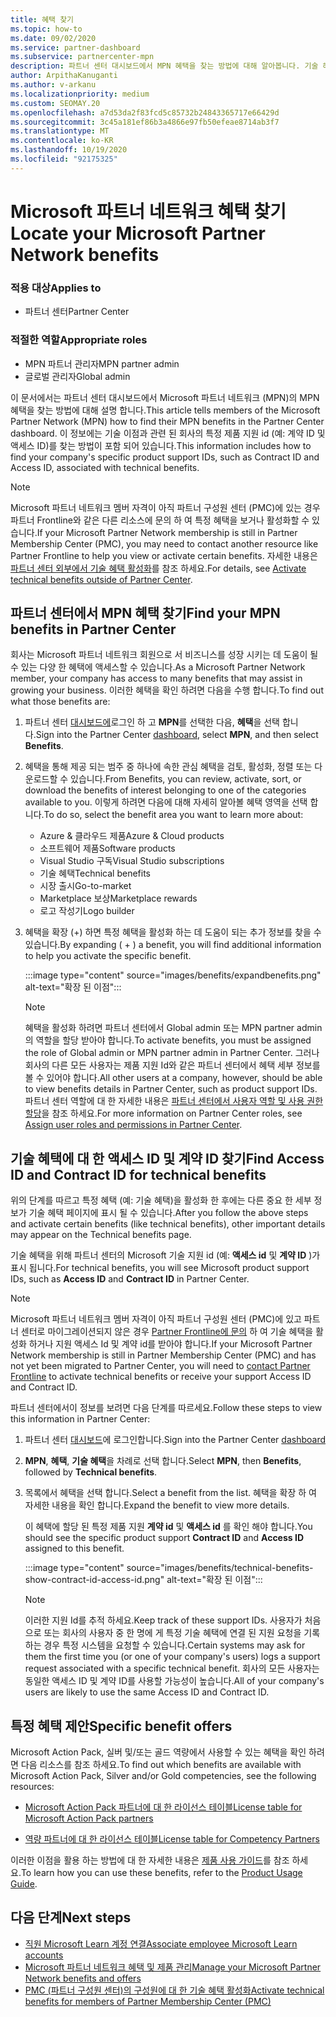 ```yaml
---
title: 혜택 찾기
ms.topic: how-to
ms.date: 09/02/2020
ms.service: partner-dashboard
ms.subservice: partnercenter-mpn
description: 파트너 센터 대시보드에서 MPN 혜택을 찾는 방법에 대해 알아봅니다. 기술 혜택에 대 한 액세스 ID 및 계약 ID를 찾는 방법에 대 한 정보가 포함 되어 있습니다.
author: ArpithaKanuganti
ms.author: v-arkanu
ms.localizationpriority: medium
ms.custom: SEOMAY.20
ms.openlocfilehash: a7d53da2f83fcd5c85732b24843365717e66429d
ms.sourcegitcommit: 3c45a181ef86b3a4866e97fb50efeae8714ab3f7
ms.translationtype: MT
ms.contentlocale: ko-KR
ms.lasthandoff: 10/19/2020
ms.locfileid: "92175325"
---
```

# <a name="locate-your-microsoft-partner-network-benefits"></a><span data-ttu-id="ce1dc-104">Microsoft 파트너 네트워크 혜택 찾기</span><span class="sxs-lookup"><span data-stu-id="ce1dc-104">Locate your Microsoft Partner Network benefits</span></span> 

### <a name="applies-to"></a><span data-ttu-id="ce1dc-105">적용 대상</span><span class="sxs-lookup"><span data-stu-id="ce1dc-105">Applies to</span></span>

- <span data-ttu-id="ce1dc-106">파트너 센터</span><span class="sxs-lookup"><span data-stu-id="ce1dc-106">Partner Center</span></span>

### <a name="appropriate-roles"></a><span data-ttu-id="ce1dc-107">적절한 역할</span><span class="sxs-lookup"><span data-stu-id="ce1dc-107">Appropriate roles</span></span>

- <span data-ttu-id="ce1dc-108">MPN 파트너 관리자</span><span class="sxs-lookup"><span data-stu-id="ce1dc-108">MPN partner admin</span></span>
- <span data-ttu-id="ce1dc-109">글로벌 관리자</span><span class="sxs-lookup"><span data-stu-id="ce1dc-109">Global admin</span></span>

<span data-ttu-id="ce1dc-110">이 문서에서는 파트너 센터 대시보드에서 Microsoft 파트너 네트워크 (MPN)의 MPN 혜택을 찾는 방법에 대해 설명 합니다.</span><span class="sxs-lookup"><span data-stu-id="ce1dc-110">This article tells members of the Microsoft Partner Network (MPN) how to find their MPN benefits in the Partner Center dashboard.</span></span> <span data-ttu-id="ce1dc-111">이 정보에는 기술 이점과 관련 된 회사의 특정 제품 지원 id (예: 계약 ID 및 액세스 ID)를 찾는 방법이 포함 되어 있습니다.</span><span class="sxs-lookup"><span data-stu-id="ce1dc-111">This information includes how to find your company's specific product support IDs, such as Contract ID and Access ID, associated with technical benefits.</span></span>

>[!NOTE]
> <span data-ttu-id="ce1dc-112">Microsoft 파트너 네트워크 멤버 자격이 아직 파트너 구성원 센터 (PMC)에 있는 경우 파트너 Frontline와 같은 다른 리소스에 문의 하 여 특정 혜택을 보거나 활성화할 수 있습니다.</span><span class="sxs-lookup"><span data-stu-id="ce1dc-112">If your Microsoft Partner Network membership is still in Partner Membership Center (PMC), you may need to contact another resource like Partner Frontline to help you view or activate certain benefits.</span></span> <span data-ttu-id="ce1dc-113">자세한 내용은 [파트너 센터 외부에서 기술 혜택 활성화](partner-membership-center-tech-benefits-activate.md)를 참조 하세요.</span><span class="sxs-lookup"><span data-stu-id="ce1dc-113">For details, see [Activate technical benefits outside of Partner Center](partner-membership-center-tech-benefits-activate.md).</span></span>

## <a name="find-your-mpn-benefits-in-partner-center"></a><span data-ttu-id="ce1dc-114">파트너 센터에서 MPN 혜택 찾기</span><span class="sxs-lookup"><span data-stu-id="ce1dc-114">Find your MPN benefits in Partner Center</span></span>

<span data-ttu-id="ce1dc-115">회사는 Microsoft 파트너 네트워크 회원으로 서 비즈니스를 성장 시키는 데 도움이 될 수 있는 다양 한 혜택에 액세스할 수 있습니다.</span><span class="sxs-lookup"><span data-stu-id="ce1dc-115">As a Microsoft Partner Network member, your company has access to many benefits that may assist in growing your business.</span></span> <span data-ttu-id="ce1dc-116">이러한 혜택을 확인 하려면 다음을 수행 합니다.</span><span class="sxs-lookup"><span data-stu-id="ce1dc-116">To find out what those benefits are:</span></span>

1. <span data-ttu-id="ce1dc-117">파트너 센터 [대시보드에](https://partner.microsoft.com/dashboard/home)로그인 하 고 **MPN**를 선택한 다음, **혜택**을 선택 합니다.</span><span class="sxs-lookup"><span data-stu-id="ce1dc-117">Sign into the Partner Center [dashboard](https://partner.microsoft.com/dashboard/home), select **MPN**, and then select **Benefits**.</span></span>

2. <span data-ttu-id="ce1dc-118">혜택을 통해 제공 되는 범주 중 하나에 속한 관심 혜택을 검토, 활성화, 정렬 또는 다운로드할 수 있습니다.</span><span class="sxs-lookup"><span data-stu-id="ce1dc-118">From Benefits, you can review, activate, sort, or download the benefits of interest belonging to one of the categories available to you.</span></span> <span data-ttu-id="ce1dc-119">이렇게 하려면 다음에 대해 자세히 알아볼 혜택 영역을 선택 합니다.</span><span class="sxs-lookup"><span data-stu-id="ce1dc-119">To do so, select the benefit area you want to learn more about:</span></span>

   - <span data-ttu-id="ce1dc-120">Azure & 클라우드 제품</span><span class="sxs-lookup"><span data-stu-id="ce1dc-120">Azure & Cloud products</span></span>
   - <span data-ttu-id="ce1dc-121">소프트웨어 제품</span><span class="sxs-lookup"><span data-stu-id="ce1dc-121">Software products</span></span>
   - <span data-ttu-id="ce1dc-122">Visual Studio 구독</span><span class="sxs-lookup"><span data-stu-id="ce1dc-122">Visual Studio subscriptions</span></span>
   - <span data-ttu-id="ce1dc-123">기술 혜택</span><span class="sxs-lookup"><span data-stu-id="ce1dc-123">Technical benefits</span></span>
   - <span data-ttu-id="ce1dc-124">시장 출시</span><span class="sxs-lookup"><span data-stu-id="ce1dc-124">Go-to-market</span></span>
   - <span data-ttu-id="ce1dc-125">Marketplace 보상</span><span class="sxs-lookup"><span data-stu-id="ce1dc-125">Marketplace rewards</span></span>
   - <span data-ttu-id="ce1dc-126">로고 작성기</span><span class="sxs-lookup"><span data-stu-id="ce1dc-126">Logo builder</span></span>

3. <span data-ttu-id="ce1dc-127">혜택을 확장 (+) 하면 특정 혜택을 활성화 하는 데 도움이 되는 추가 정보를 찾을 수 있습니다.</span><span class="sxs-lookup"><span data-stu-id="ce1dc-127">By expanding ( + ) a benefit, you will find additional information to help you activate the specific benefit.</span></span>

   :::image type="content" source="images/benefits/expandbenefits.png" alt-text="확장 된 이점":::

   > [!NOTE]
   > <span data-ttu-id="ce1dc-129">혜택을 활성화 하려면 파트너 센터에서 Global admin 또는 MPN partner admin의 역할을 할당 받아야 합니다.</span><span class="sxs-lookup"><span data-stu-id="ce1dc-129">To activate benefits, you must be assigned the role of Global admin or MPN partner admin in Partner Center.</span></span> <span data-ttu-id="ce1dc-130">그러나 회사의 다른 모든 사용자는 제품 지원 Id와 같은 파트너 센터에서 혜택 세부 정보를 볼 수 있어야 합니다.</span><span class="sxs-lookup"><span data-stu-id="ce1dc-130">All other users at a company, however, should be able to view benefits details in Partner Center, such as product support IDs.</span></span> <span data-ttu-id="ce1dc-131">파트너 센터 역할에 대 한 자세한 내용은 [파트너 센터에서 사용자 역할 및 사용 권한 할당](permissions-overview.md)을 참조 하세요.</span><span class="sxs-lookup"><span data-stu-id="ce1dc-131">For more information on Partner Center roles, see [Assign user roles and permissions in Partner Center](permissions-overview.md).</span></span>

## <a name="find-access-id-and-contract-id-for-technical-benefits"></a><span data-ttu-id="ce1dc-132">기술 혜택에 대 한 액세스 ID 및 계약 ID 찾기</span><span class="sxs-lookup"><span data-stu-id="ce1dc-132">Find Access ID and Contract ID for technical benefits</span></span>

<span data-ttu-id="ce1dc-133">위의 단계를 따르고 특정 혜택 (예: 기술 혜택)을 활성화 한 후에는 다른 중요 한 세부 정보가 기술 혜택 페이지에 표시 될 수 있습니다.</span><span class="sxs-lookup"><span data-stu-id="ce1dc-133">After you follow the above steps and activate certain benefits (like technical benefits), other important details may appear on the Technical benefits page.</span></span>

<span data-ttu-id="ce1dc-134">기술 혜택을 위해 파트너 센터의 Microsoft 기술 지원 id (예: **액세스 id** 및 **계약 ID** )가 표시 됩니다.</span><span class="sxs-lookup"><span data-stu-id="ce1dc-134">For technical benefits, you will see Microsoft product support IDs, such as **Access ID** and **Contract ID** in Partner Center.</span></span>

>[!NOTE]
> <span data-ttu-id="ce1dc-135">Microsoft 파트너 네트워크 멤버 자격이 아직 파트너 구성원 센터 (PMC)에 있고 파트너 센터로 마이그레이션되지 않은 경우 [Partner Frontline에 문의](partner-membership-center-tech-benefits-activate.md) 하 여 기술 혜택을 활성화 하거나 지원 액세스 Id 및 계약 id를 받아야 합니다.</span><span class="sxs-lookup"><span data-stu-id="ce1dc-135">If your Microsoft Partner Network membership is still in Partner Membership Center (PMC) and has not yet been migrated to Partner Center, you will need to [contact Partner Frontline](partner-membership-center-tech-benefits-activate.md) to activate technical benefits or receive your support Access ID and Contract ID.</span></span>

 <span data-ttu-id="ce1dc-136">파트너 센터에서이 정보를 보려면 다음 단계를 따르세요.</span><span class="sxs-lookup"><span data-stu-id="ce1dc-136">Follow these steps to view this information in Partner Center:</span></span>

1. <span data-ttu-id="ce1dc-137">파트너 센터 [대시보드](https://partner.microsoft.com/dashboard/home)에 로그인합니다.</span><span class="sxs-lookup"><span data-stu-id="ce1dc-137">Sign into the Partner Center [dashboard](https://partner.microsoft.com/dashboard/home)</span></span>

2. <span data-ttu-id="ce1dc-138">**MPN**, **혜택**, **기술 혜택**을 차례로 선택 합니다.</span><span class="sxs-lookup"><span data-stu-id="ce1dc-138">Select **MPN**, then **Benefits**, followed by **Technical benefits**.</span></span>

3. <span data-ttu-id="ce1dc-139">목록에서 혜택을 선택 합니다.</span><span class="sxs-lookup"><span data-stu-id="ce1dc-139">Select a benefit from the list.</span></span> <span data-ttu-id="ce1dc-140">혜택을 확장 하 여 자세한 내용을 확인 합니다.</span><span class="sxs-lookup"><span data-stu-id="ce1dc-140">Expand the benefit to view more details.</span></span> 

   <span data-ttu-id="ce1dc-141">이 혜택에 할당 된 특정 제품 지원 **계약 id** 및 **액세스 id** 를 확인 해야 합니다.</span><span class="sxs-lookup"><span data-stu-id="ce1dc-141">You should see the specific product support **Contract ID** and **Access ID** assigned to this benefit.</span></span>  

   :::image type="content" source="images/benefits/technical-benefits-show-contract-id-access-id.png" alt-text="확장 된 이점":::

   > [!NOTE]
   > <span data-ttu-id="ce1dc-143">이러한 지원 Id를 추적 하세요.</span><span class="sxs-lookup"><span data-stu-id="ce1dc-143">Keep track of these support IDs.</span></span> <span data-ttu-id="ce1dc-144">사용자가 처음으로 또는 회사의 사용자 중 한 명에 게 특정 기술 혜택에 연결 된 지원 요청을 기록 하는 경우 특정 시스템을 요청할 수 있습니다.</span><span class="sxs-lookup"><span data-stu-id="ce1dc-144">Certain systems may ask for them the first time you (or one of your company's users) logs a support request associated with a specific technical benefit.</span></span> <span data-ttu-id="ce1dc-145">회사의 모든 사용자는 동일한 액세스 ID 및 계약 ID를 사용할 가능성이 높습니다.</span><span class="sxs-lookup"><span data-stu-id="ce1dc-145">All of your company's users are likely to use the same Access ID and Contract ID.</span></span>

## <a name="specific-benefit-offers"></a><span data-ttu-id="ce1dc-146">특정 혜택 제안</span><span class="sxs-lookup"><span data-stu-id="ce1dc-146">Specific benefit offers</span></span>

<span data-ttu-id="ce1dc-147">Microsoft Action Pack, 실버 및/또는 골드 역량에서 사용할 수 있는 혜택을 확인 하려면 다음 리소스를 참조 하세요.</span><span class="sxs-lookup"><span data-stu-id="ce1dc-147">To find out which benefits are available with Microsoft Action Pack, Silver and/or Gold competencies, see the following resources:</span></span>

- [<span data-ttu-id="ce1dc-148">Microsoft Action Pack 파트너에 대 한 라이선스 테이블</span><span class="sxs-lookup"><span data-stu-id="ce1dc-148">License table for Microsoft Action Pack partners</span></span>](https://assetsprod.microsoft.com/mpn/MPN-MAPS-Software-IUR-License-Table.xlsx)

- [<span data-ttu-id="ce1dc-149">역량 파트너에 대 한 라이선스 테이블</span><span class="sxs-lookup"><span data-stu-id="ce1dc-149">License table for Competency Partners</span></span>](https://assetsprod.microsoft.com/mpn-maps-software-iur-competency-license-table.docx)

<span data-ttu-id="ce1dc-150">이러한 이점을 활용 하는 방법에 대 한 자세한 내용은 [제품 사용 가이드](https://assets.microsoft.com/MPN-MAPS-Product-Usage-Guide.pdf)를 참조 하세요.</span><span class="sxs-lookup"><span data-stu-id="ce1dc-150">To learn how you can use these benefits,  refer to the [Product Usage Guide](https://assets.microsoft.com/MPN-MAPS-Product-Usage-Guide.pdf).</span></span>

## <a name="next-steps"></a><span data-ttu-id="ce1dc-151">다음 단계</span><span class="sxs-lookup"><span data-stu-id="ce1dc-151">Next steps</span></span>

- [<span data-ttu-id="ce1dc-152">직원 Microsoft Learn 계정 연결</span><span class="sxs-lookup"><span data-stu-id="ce1dc-152">Associate employee Microsoft Learn accounts</span></span>](ms-learn-associate.md)
- [<span data-ttu-id="ce1dc-153">Microsoft 파트너 네트워크 혜택 및 제품 관리</span><span class="sxs-lookup"><span data-stu-id="ce1dc-153">Manage your Microsoft Partner Network benefits and offers</span></span>](manage-your-partner-network-benefits.md)
- [<span data-ttu-id="ce1dc-154">PMC (파트너 구성원 센터)의 구성원에 대 한 기술 혜택 활성화</span><span class="sxs-lookup"><span data-stu-id="ce1dc-154">Activate technical benefits for members of Partner Membership Center (PMC)</span></span>](partner-membership-center-tech-benefits-activate.md)